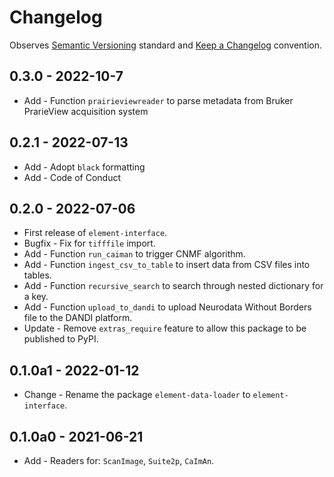 # Changelog

Observes [Semantic Versioning](https://semver.org/spec/v2.0.0.html) standard and [Keep a Changelog](https://keepachangelog.com/en/1.0.0/) convention.

## 0.3.0 - 2022-10-7
+ Add - Function `prairieviewreader` to parse metadata from Bruker PrarieView acquisition system

## 0.2.1 - 2022-07-13
+ Add - Adopt `black` formatting
+ Add - Code of Conduct

## 0.2.0 - 2022-07-06
+ First release of `element-interface`.
+ Bugfix - Fix for `tifffile` import.
+ Add - Function `run_caiman` to trigger CNMF algorithm.
+ Add - Function `ingest_csv_to_table` to insert data from CSV files into tables.
+ Add - Function `recursive_search` to search through nested dictionary for a key.
+ Add - Function `upload_to_dandi` to upload Neurodata Without Borders file to the DANDI platform.
+ Update - Remove `extras_require` feature to allow this package to be published to PyPI.

## 0.1.0a1 - 2022-01-12
+ Change - Rename the package `element-data-loader` to `element-interface`.

## 0.1.0a0 - 2021-06-21
+ Add - Readers for: `ScanImage`, `Suite2p`, `CaImAn`.

[0.3.0]: https://github.com/datajoint/element-interface/compare/0.2.1...0.3.0
[0.2.1]: https://github.com/datajoint/element-interface/releases/tags/0.2.1